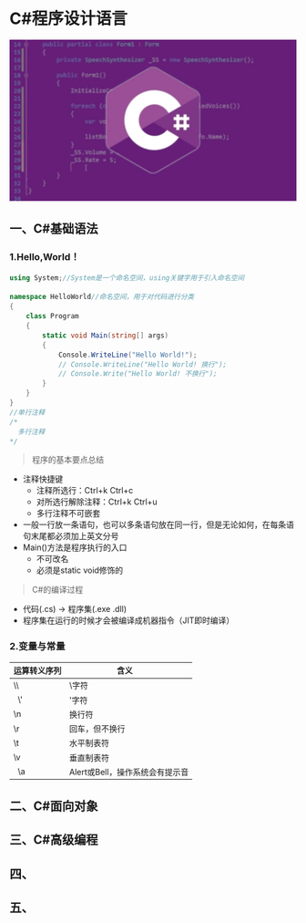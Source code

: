 # C#程序设计语言

![CSharp](./pictures/CSharp.png)

## 一、C#基础语法

### 1.Hello,World！

```c#
using System;//System是一个命名空间，using关键字用于引入命名空间

namespace HelloWorld//命名空间，用于对代码进行分类
{
    class Program
    {
        static void Main(string[] args)
        {
            Console.WriteLine("Hello World!");
            // Console.WriteLine("Hello World! 换行");
            // Console.Write("Hello World! 不换行");
        }
    }
}
//单行注释
/*
  多行注释
*/
```
> 程序的基本要点总结
* 注释快捷键
  * 注释所选行：Ctrl+k Ctrl+c
  * 对所选行解除注释：Ctrl+k Ctrl+u
  * 多行注释不可嵌套
* 一般一行放一条语句，也可以多条语句放在同一行，但是无论如何，在每条语句末尾都必须加上英文分号
* Main()方法是程序执行的入口
  * 不可改名
  * 必须是static void修饰的
> C#的编译过程
* 代码(.cs) -> 程序集(.exe .dll)
* 程序集在运行的时候才会被编译成机器指令（JIT即时编译）

### 2.变量与常量





|运算转义序列| 含义          |
|-----------|--------------|
|   \\\     | \\字符        |
|   \\'     | '字符         |
|   \\n     | 换行符        |
|   \\r     | 回车，但不换行 |
|   \\t     | 水平制表符     |
|   \\v     | 垂直制表符     |
|   \\a     | Alert或Bell，操作系统会有提示音|


## 二、C#面向对象

## 三、C#高级编程

## 四、

## 五、